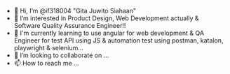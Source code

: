 - 👋 Hi, I’m @if318004 "Gita Juwito Siahaan"
- 👀 I’m interested in Product Design, Web Development actually & Software Quality Assurance Engineer!! 
- 🌱 I'm currently learning to use angular for web development & QA Engineer for test API using JS & automation test using postman, katalon, playwright & selenium...
- 💞️ I’m looking to collaborate on ...
- 📫 How to reach me ...

<!---
if318004/if318004 is a ✨ special ✨ repository because its `README.md` (this file) appears on your GitHub profile.
You can click the Preview link to take a look at your changes.
--->
